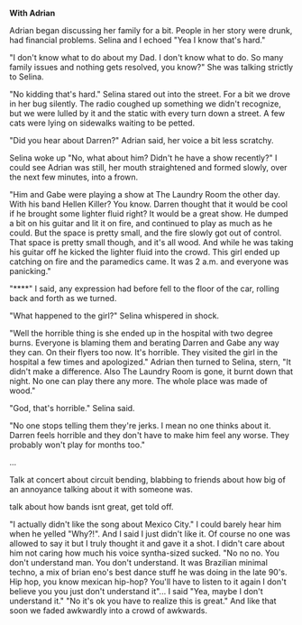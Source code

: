 __With Adrian__

Adrian began discussing her family for a bit. People in her story were drunk, had financial problems. Selina and I echoed "Yea I know that's hard."

"I don't know what to do about my Dad. I don't know what to do. So many family issues and nothing gets resolved, you know?" She was talking strictly to Selina.

"No kidding that's hard." Selina stared out into the street. For a bit we drove in her bug silently. The radio coughed up something we didn't recognize, but we were lulled by it and the static with every turn down a street. A few cats were lying on sidewalks waiting to be petted.

"Did you hear about Darren?" Adrian said, her voice a bit less scratchy.

 Selina woke up "No, what about him? Didn't he have a show recently?" I could see Adrian was still, her mouth straightened and formed slowly, over the next few minutes, into a frown.

 "Him and Gabe were playing a show at The Laundry Room the other day. With his band Hellen Killer? You know. Darren thought that it would be cool if he brought some lighter fluid right? It would be a great show. He dumped a bit on his guitar and lit it on fire, and continued to play as much as he could. But the space is pretty small, and the fire slowly got out of control. That space is pretty small though, and it's all wood. And while he was taking his guitar off he kicked the lighter fluid into the crowd. This girl ended up catching on fire and the paramedics came. It was 2 a.m. and everyone was panicking."

"****" I said, any expression had before fell to the floor of the car, rolling back and forth as we turned.

"What happened to the girl?" Selina whispered in shock.

"Well the horrible thing is she ended up in the hospital with two degree burns. Everyone is blaming them and berating Darren and Gabe any way they can. On their flyers too now. It's horrible. They visited the girl in the hospital a few times and apologized." Adrian then turned to Selina, stern, "It didn't make a difference. Also The Laundry Room is gone, it burnt down that night. No one can play there any more. The whole place was made of wood."

"God, that's horrible." Selina said.

"No one stops telling them they're jerks. I mean no one thinks about it. Darren feels horrible and they don't have to make him feel any worse. They probably won't play for months too."






...

Talk at concert about circuit bending, blabbing to friends about how big of an annoyance talking about it with someone was.

talk about how bands isnt great, get told off.

"I actually didn't like the song about Mexico City."
I could barely hear him when he yelled "Why?!".
And I said I just didn't like it. Of course no one was allowed to say it but I truly thought it and gave it a shot. I didn't care about him not caring how much his voice syntha-sized sucked.
"No no no. You don't understand man. You don't understand. It was Brazilian minimal techno, a mix of brian eno's best dance stuff he was doing in the late 90's. Hip hop, you know mexican hip-hop? You'll have to listen to it again I don't believe you you just don't understand it"...
I said "Yea, maybe I don't understand it."
"No it's ok you have to realize this is great."
And like that soon we faded awkwardly into a crowd of awkwards.
